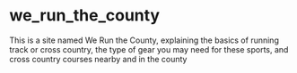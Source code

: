 # we_run_the_county
This is a site named We Run the County, explaining the basics of running track or cross country, the type of gear you may need for these sports, and cross country courses nearby and in the county
